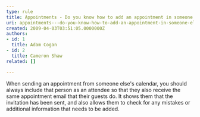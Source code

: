 ```yaml
---
type: rule
title: Appointments - Do you know how to add an appointment in someone else's calendar?
uri: appointments---do-you-know-how-to-add-an-appointment-in-someone-elses-calendar
created: 2009-04-03T03:51:05.0000000Z
authors:
- id: 1
  title: Adam Cogan
- id: 2
  title: Cameron Shaw
related: []

---
```


When sending an appointment from someone else's calendar, you should always include that person as an attendee so that they also receive the same appointment email that their guests do. It shows them that the invitation has been sent, and also allows them to check for any mistakes or additional information that needs to be added.<br>
